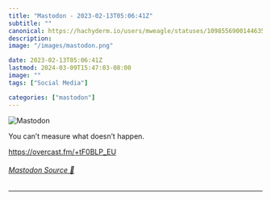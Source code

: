 ```yaml
---
title: "Mastodon - 2023-02-13T05:06:41Z"
subtitle: ""
canonical: https://hachyderm.io/users/mweagle/statuses/109855690014463573
description:
image: "/images/mastodon.png"

date: 2023-02-13T05:06:41Z
lastmod: 2024-03-09T15:47:03-08:00
image: ""
tags: ["Social Media"]

categories: ["mastodon"]
---
```

![Mastodon](/images/mastodon.png)

<p>You can’t measure what doesn’t happen. </p><p><a href="https://overcast.fm/+tF0BLP_EU" target="_blank" rel="nofollow noopener noreferrer" translate="no"><span class="invisible">https://</span><span class="">overcast.fm/+tF0BLP_EU</span><span class="invisible"></span></a></p>


###### [Mastodon Source 🐘](https://hachyderm.io/@mweagle/109855690014463573)

___
